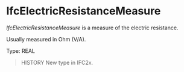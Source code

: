 # IfcElectricResistanceMeasure

_IfcElectricResistanceMeasure_ is a measure of the electric resistance.
<!-- end of short definition -->


Usually measured in Ohm (V/A).

Type: REAL

> HISTORY New type in IFC2x.
